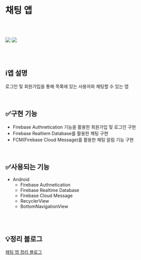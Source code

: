 # 채팅 앱

<br>
<br>

<img src="https://user-images.githubusercontent.com/91411447/227543207-7cba7417-b546-485d-90a9-7af4399ef256.jpg" /> <img src="https://user-images.githubusercontent.com/91411447/227543172-6264fa12-bc34-467c-85c4-8071c87cb98c.jpg" />

<br>
<br>

## ℹ️앱 설명

로그인 및 회원가입을 통해 목록에 있는 사용자와 채팅할 수 있는 앱

<br>

## ✅구현 기능

* Firebase Authnetication 기능을 활용한 회원가입 및 로그인 구현
* Firebase Realtiem Database를 활용한 채팅 구현
* FCM(Firebase Cloud Message)를 활용한 채팅 알림 기능 구현

<br>

## ✅사용되는 기능

* Android
    * Firebase Authnetication
    * Firebase Realtime Database
    * Firebase Cloud Message
    * RecyclerView
    * BottomNavigationView


<br>
<br>

## 💡정리 블로그
[채팅 앱 정리 블로그](https://becomeproo.github.io/android/Android-Part2-%EC%B1%84%ED%8C%85-%EC%95%B1/)
